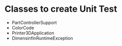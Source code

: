 # Classes to create Unit Test
* PartControllerSupport
* ColorCode
* Printer3DApplication
* DimensinfinRuntimeException

